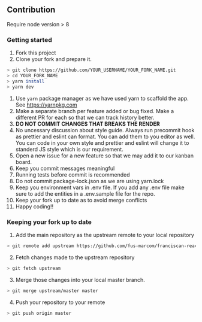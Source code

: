 ## Contribution

Require node version > 8

### Getting started

1. Fork this project
2. Clone your fork and prepare it.

```sh
> git clone https://github.com/YOUR_USERNAME/YOUR_FORK_NAME.git
> cd YOUR_FORK_NAME
> yarn install
> yarn dev
```

1. Use `yarn` package manager as we have used yarn to scaffold the app. See
   https://yarnpkg.com
2. Make a separate branch per feature added or bug fixed. Make a different PR
   for each so that we can track history better.
3. **DO NOT COMMIT CHANGES THAT BREAKS THE RENDER**
4. No uncessary discussion about style guide. Always run precommit hook as
   prettier and eslint can format. You can add them to you editor as well. You
   can code in your own style and prettier and eslint will change it to standerd
   JS style which is our requirement.
5. Open a new issue for a new feature so that we may add it to our kanban board.
6. Keep you commit messages meaningful
7. Running tests before commit is recommended
8. Do not commit package-lock.json as we are using yarn.lock
9. Keep you environment vars in .env file. If you add any .env file make sure to
   add the entities in a .env.sample file for the repo.
10. Keep your fork up to date as to avoid merge conflicts
11. Happy coding!!

### Keeping your fork up to date

1. Add the main repository as the upstream remote to your local repository

```sh
> git remote add upstream https://github.com/fus-marcom/franciscan-react.git
```

2. Fetch changes made to the upstream repository

```sh
> git fetch upstream
```

3. Merge those changes into your local master branch.

```sh
> git merge upstream/master master
```

4. Push your repository to your remote

```sh
> git push origin master
```

